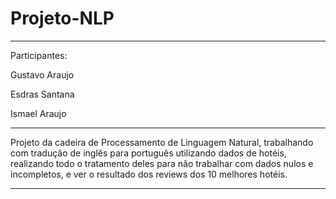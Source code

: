# Projeto-NLP

** **
Participantes:

Gustavo Araujo


Esdras Santana


Ismael Araujo

** **
Projeto da cadeira de Processamento de Linguagem Natural, trabalhando com tradução de inglês para português utilizando dados de hotéis,
realizando todo o tratamento deles para não trabalhar com dados nulos e incompletos, e ver o resultado dos reviews dos 10 melhores hotéis.
** **
